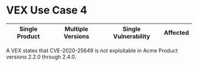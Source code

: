 # VEX Use Case 4

| Single Product | Multiple Versions | Single Vulnerability | Affected |
| --- | --- | --- | --- |

A VEX states that CVE-2020-25649 is not exploitable in Acme Product versions 2.2.0 through 2.4.0.
